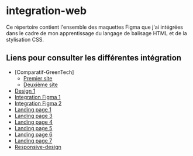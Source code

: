 # integration-web

Ce répertoire contient l'ensemble des maquettes Figma que j'ai intégrées dans le cadre de mon apprentissage du langage de balisage HTML et de la stylisation CSS.

## Liens pour consulter les différentes intégration

- [Comparatif-GreenTech]
  - [Premier site](https://christopher973.github.io/integration-maquette/Comparatif-GreenTech/1er-site)
  - [Deuxième site](https://christopher973.github.io/integration-maquette/Comparatif-GreenTech/2eme-site)
- [Design 1](https://christopher973.github.io/integration-maquette/Design1)
- [Integration Figma 1](https://christopher973.github.io/integration-maquette/Integration%20Figma%201)
- [Integration Figma 2](https://christopher973.github.io/integration-maquette/Integration%20Figma%202)
- [Landing page 1](https://christopher973.github.io/integration-maquette/Landing%20page%201)
- [Landing page 3](https://christopher973.github.io/integration-maquette/Landing%20page%203)
- [Landing page 4](https://christopher973.github.io/integration-maquette/Landing%20page%204)
- [Landing page 5](https://christopher973.github.io/integration-maquette/Landing%20page%205)
- [Landing page 6](https://christopher973.github.io/integration-maquette/Landing%20page%206)
- [Landing page 7](https://christopher973.github.io/integration-maquette/Landing%20page%207)
- [Responsive-design](https://christopher973.github.io/integration-maquette/Responsive-design)
